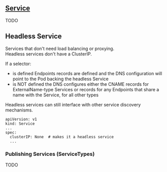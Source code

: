 ## [Service](https://kubernetes.io/docs/concepts/services-networking/service/)

TODO

## Headless Service

Services that don't need load balancing or proxying.  
Headless services don't have a ClusterIP.  

If a selector:  
* is defined Endpoints records are defined and the DNS configuration will point to the Pod backing the headless Service  
* is NOT defined the DNS configures either the CNAME records for ExternalName-type Services or records for any Endpoints that share a name with the Service, for all other types

Headless services can still interface with other service discovery mechanisms.  

```
apiVersion: v1
kind: Service
...
spec:
  clusterIP: None  # makes it a headless service
  ...
```

### Publishing Services (ServiceTypes)

TODO
